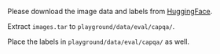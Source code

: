 Please download the image data and labels from [HuggingFace](https://huggingface.co/datasets/wphu/CapQA).

Extract `images.tar` to `playground/data/eval/capqa/`.

Place the labels in `playground/data/eval/capqa/` as well.


